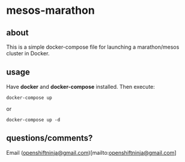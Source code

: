 # mesos-marathon

## about

This is a simple docker-compose file for launching a marathon/mesos cluster in Docker.

## usage

Have **docker** and **docker-compose** installed. Then execute:

```
docker-compose up
```

or

```
docker-compose up -d
```

## questions/comments?

Email (openshiftninja@gmail.com)[mailto:openshiftninja@gmail.com]
